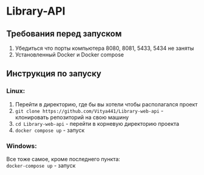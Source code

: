# Library-API

## Требования перед запуском
1) Убедиться что порты компьютера 8080, 8081, 5433, 5434 не заняты
2) Установленный Docker и Docker compose

## Инструкция по запуску
### Linux:
1) Перейти в директорию, где бы вы хотели чтобы располагался проект
2) `git clone https://github.com/Vitya441/Library-web-api` - клонировать репозиторий на свою машину
3) `cd Library-web-api` - перейти в корневую директорию проекта
4) `docker compose up` - запуск 

### Windows:
Все тоже самое, кроме последнего пункта:  
`docker-compose up` - запуск 

